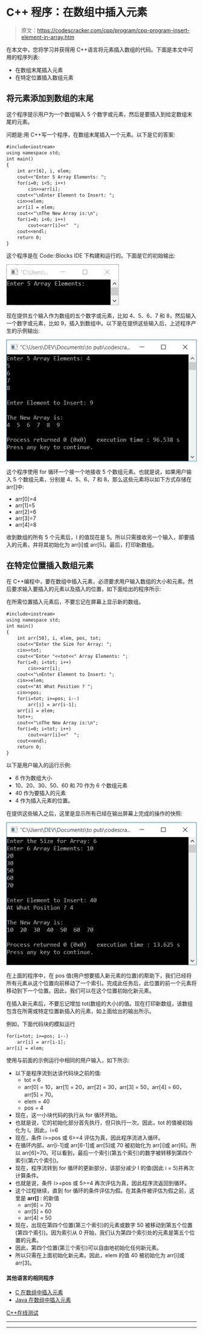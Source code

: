 # C++ 程序：在数组中插入元素

> 原文：<https://codescracker.com/cpp/program/cpp-program-insert-element-in-array.htm>

在本文中，您将学习并获得用 C++语言将元素插入数组的代码。下面是本文中可用的程序列表:

*   在数组末尾插入元素
*   在特定位置插入数组元素

## 将元素添加到数组的末尾

这个程序提示用户为一个数组输入 5 个数字或元素，然后是要插入到给定数组末尾的元素。

问题是:用 C++写一个程序，在数组末尾插入一个元素。以下是它的答案:

```
#include<iostream>
using namespace std;
int main()
{
    int arr[6], i, elem;
    cout<<"Enter 5 Array Elements: ";
    for(i=0; i<5; i++)
        cin>>arr[i];
    cout<<"\nEnter Element to Insert: ";
    cin>>elem;
    arr[i] = elem;
    cout<<"\nThe New Array is:\n";
    for(i=0; i<6; i++)
        cout<<arr[i]<<"  ";
    cout<<endl;
    return 0;
}
```

这个程序是在 Code::Blocks IDE 下构建和运行的。下面是它的初始输出:

![insert element at end of array c++](img/92d82810f72a174a4af405bb8d012a23.png)

现在提供五个输入作为数组的五个数字或元素，比如 4、5、6、7 和 8，然后输入一个数字或元素，比如 9，插入到数组中。以下是在提供这些输入后，上述程序产生的示例输出:

![c++ insert element in array](img/16644e7723ca6f12543968af8adb0f1c.png)

这个程序使用 for 循环一个接一个地接收 5 个数组元素。也就是说，如果用户输入 5 个数组元素，分别是 4、5、6、7 和 8，那么这些元素将以如下方式存储在 arr[]中:

*   arr[0]=4
*   arr[1]=5
*   arr[2]=6
*   arr[3]=7
*   arr[4]=8

收到数组的所有 5 个元素后，I 的值现在是 5。所以只需接收另一个输入，即要插入的元素，并将其初始化为 arr[i]或 arr[5]。最后，打印新数组。

## 在特定位置插入数组元素

在 C++编程中，要在数组中插入元素，必须要求用户输入数组的大小和元素。然后要求输入要插入的元素以及插入的位置，如下面给出的程序所示:

在所需位置插入元素后，不要忘记在屏幕上显示新的数组。

```
#include<iostream>
using namespace std;
int main()
{
    int arr[50], i, elem, pos, tot;
    cout<<"Enter the Size for Array: ";
    cin>>tot;
    cout<<"Enter "<<tot<<" Array Elements: ";
    for(i=0; i<tot; i++)
        cin>>arr[i];
    cout<<"\nEnter Element to Insert: ";
    cin>>elem;
    cout<<"At What Position ? ";
    cin>>pos;
    for(i=tot; i>=pos; i--)
        arr[i] = arr[i-1];
    arr[i] = elem;
    tot++;
    cout<<"\nThe New Array is:\n";
    for(i=0; i<tot; i++)
        cout<<arr[i]<<"  ";
    cout<<endl;
    return 0;
}
```

以下是用户输入的运行示例:

*   6 作为数组大小
*   10、20、30、50、60 和 70 作为 6 个数组元素
*   40 作为要插入的元素
*   4 作为插入元素的位置。

在提供这些输入之后，这里是显示所有已经在输出屏幕上完成的操作的快照:

![C++ program insert element in array](img/00308e9f0f5f5ba0863cbe4614f6522c.png)

在上面的程序中，在 pos 值(用户想要插入新元素的位置)的帮助下，我们已经将所有元素从这个位置向前移动了一个索引。完成此任务后，此位置的前一个元素将移动到下一个位置。因此，我们可以在这个位置初始化新元素。

在插入新元素后，不要忘记增加 tot(数组的大小)的值。现在打印新数组，该数组包含在所需或特定位置新插入的元素，如上面给出的输出所示。

例如，下面代码块的模拟运行

```
for(i=tot; i>=pos; i--)
    arr[i] = arr[i-1];
arr[i] = elem;
```

使用与前面的示例运行中相同的用户输入，如下所示:

*   以下是程序流到达该代码块之前的值:
    *   tot = 6
    *   arr[0] = 10，arr[1] = 20，arr[2] = 30，arr[3] = 50，arr[4] = 60，arr[5] = 70。
    *   elem = 40
    *   pos = 4
*   现在，这一小块代码的执行从 for 循环开始。
*   也就是说，它的初始化部分首先执行，但只执行一次。因此，tot 的值被初始化为 I。因此，i=6
*   现在，条件 i>=pos 或 6>=4 评估为真，因此程序流进入循环。
*   在循环内部，arr[i-1]或 arr[6-1]或 arr[5]或 70 被初始化为 arr[i]或 arr[6]。所以 arr[6]=70。可以看到，最后一个索引(第五个索引)的数字被转移到第四个索引(第六个索引)。
*   现在，程序流转到 for 循环的更新部分，该部分减少 I 的值(因此 i = 5)并再次计算条件。
*   也就是说，条件 i>=pos 或 5>=4 再次评估为真，因此程序流返回到循环。
*   这个过程继续，直到 for 循环的条件评估为假。在其条件被评估为假之前，这里是 **arr[]** : 的新值
    *   arr[6] = 70
    *   arr[5] = 60
    *   arr[4] = 50
*   现在，出现在第四个位置(第三个索引)的元素或数字 50 被移动到第五个位置(第四个索引)。因为索引从 0 开始，我们认为第四个索引处的元素是第五个位置的元素。
*   因此，第四个位置(第三个索引)可以自由地初始化任何新元素。
*   所以只需在上面初始化新元素。因此，elem 的值 40 被初始化为 arr[i]或 arr[3]。

#### 其他语言的相同程序

*   [C 在数组中插入元素](/c/program/c-program-insert-element-in-array.htm)
*   [Java 在数组中插入元素](/java/program/java-program-insert-element-in-array.htm)

[C++在线测试](/exam/showtest.php?subid=3)

* * *

* * *